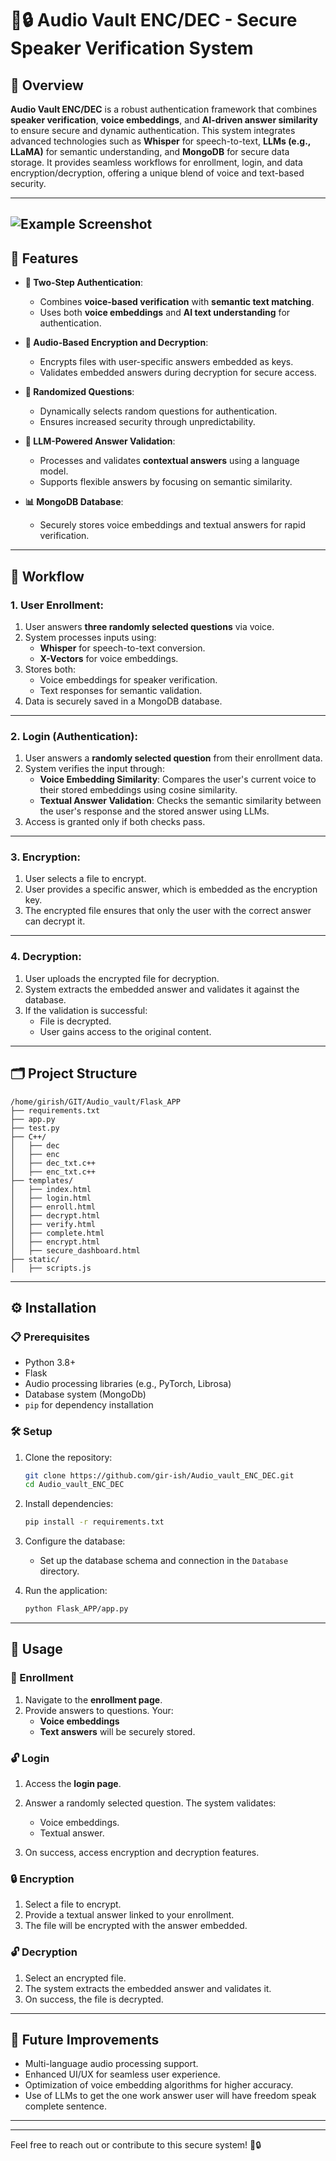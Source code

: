 
# 🎤🔒 Audio Vault ENC/DEC - Secure Speaker Verification System

## 🌟 Overview
**Audio Vault ENC/DEC** is a robust authentication framework that combines **speaker verification**, **voice embeddings**, and **AI-driven answer similarity** to ensure secure and dynamic authentication. This system integrates advanced technologies such as **Whisper** for speech-to-text, **LLMs (e.g., LLaMA)** for semantic understanding, and **MongoDB** for secure data storage. It provides seamless workflows for enrollment, login, and data encryption/decryption, offering a unique blend of voice and text-based security.

---
![Example Screenshot](audio-vault-enc-dec-application-llm.drawio.png "Project Working")
---

## 🚀 Features

- **🔑 Two-Step Authentication**:
  - Combines **voice-based verification** with **semantic text matching**.
  - Uses both **voice embeddings** and **AI text understanding** for authentication.

- **🔐 Audio-Based Encryption and Decryption**:
  - Encrypts files with user-specific answers embedded as keys.
  - Validates embedded answers during decryption for secure access.

- **🎲 Randomized Questions**:
  - Dynamically selects random questions for authentication.
  - Ensures increased security through unpredictability.

- **🤖 LLM-Powered Answer Validation**:
  - Processes and validates **contextual answers** using a language model.
  - Supports flexible answers by focusing on semantic similarity.

- **📊 MongoDB Database**:
  - Securely stores voice embeddings and textual answers for rapid verification.

---


## 🔄 Workflow

### 1. **User Enrollment**:

1. User answers **three randomly selected questions** via voice.
2. System processes inputs using:
   - **Whisper** for speech-to-text conversion.
   - **X-Vectors** for voice embeddings.
3. Stores both:
   - Voice embeddings for speaker verification.
   - Text responses for semantic validation.
4. Data is securely saved in a MongoDB database.

---

### 2. **Login (Authentication)**:

1. User answers a **randomly selected question** from their enrollment data.
2. System verifies the input through:
   - **Voice Embedding Similarity**: Compares the user's current voice to their stored embeddings using cosine similarity.
   - **Textual Answer Validation**: Checks the semantic similarity between the user's response and the stored answer using LLMs.
3. Access is granted only if both checks pass.

---

### 3. **Encryption**:

1. User selects a file to encrypt.
2. User provides a specific answer, which is embedded as the encryption key.
3. The encrypted file ensures that only the user with the correct answer can decrypt it.

---

### 4. **Decryption**:

1. User uploads the encrypted file for decryption.
2. System extracts the embedded answer and validates it against the database.
3. If the validation is successful:
   - File is decrypted.
   - User gains access to the original content.

---

## 🗂️ Project Structure

<!-- ```plaintext
Audio_vault_ENC_DEC/
│
├── APP/                      # Application resources
│   ├── static/               # Static files (CSS, JS, images)
│   └── templates/            # HTML templates
│
├── Database/                 # Database configurations and files
│   └── audio_vault.db        # SQLite database file
│
├── Flask_APP/                # Web application (Flask framework)
│   ├── __init__.py           # Flask app initialization
│   ├── routes.py             # Application routes
│   └── models.py             # Database models
│
├── Audio_vault.py            # Core script for audio vault functionality
├── Audio_vault_uni.py        # Unified/alternative script
├── audio_vault1.py           # Another version of the main script
├── fetch_data.py             # Script to fetch user data
├── requirements.txt          # General project dependencies
├── requirements_audio_vault.txt  # Audio-specific dependencies
├── setup.sh                  # Setup script for initializing the environment
├── test.py                   # Testing script
├── AUDIO_VAULT.drawio.png    # Architecture/workflow diagram
└── README.md                 # Project documentation (this file)
``` -->
```plaintext
/home/girish/GIT/Audio_vault/Flask_APP
├── requirements.txt
├── app.py
├── test.py               
├── C++/
│   ├── dec
│   ├── enc
│   ├── dec_txt.c++
│   ├── enc_txt.c++
├── templates/
│   ├── index.html
│   ├── login.html
│   ├── enroll.html
│   ├── decrypt.html
│   ├── verify.html
│   ├── complete.html
│   ├── encrypt.html
│   ├── secure_dashboard.html
├── static/
│   ├── scripts.js
```
---

## ⚙️ Installation

### 📋 Prerequisites
- Python 3.8+
- Flask
- Audio processing libraries (e.g., PyTorch, Librosa)
- Database system (MongoDb)
- `pip` for dependency installation

### 🛠️ Setup
1. Clone the repository:
   ```bash
   git clone https://github.com/gir-ish/Audio_vault_ENC_DEC.git
   cd Audio_vault_ENC_DEC
   ```

2. Install dependencies:
   ```bash
   pip install -r requirements.txt
   ```

3. Configure the database:
   - Set up the database schema and connection in the `Database` directory.

4. Run the application:
   ```bash
   python Flask_APP/app.py
   ```

---

## 📖 Usage

### 📝 Enrollment
1. Navigate to the **enrollment page**.
2. Provide answers to questions. Your:
   - **Voice embeddings**
   - **Text answers**
   will be securely stored.

### 🔓 Login
1. Access the **login page**.
2. Answer a randomly selected question. The system validates:
   - Voice embeddings.
   - Textual answer.

3. On success, access encryption and decryption features.

### 🔒 Encryption
1. Select a file to encrypt.
2. Provide a textual answer linked to your enrollment.
3. The file will be encrypted with the answer embedded.

### 🔓 Decryption
1. Select an encrypted file.
2. The system extracts the embedded answer and validates it.
3. On success, the file is decrypted.

---

## 🎯 Future Improvements
- Multi-language audio processing support.
- Enhanced UI/UX for seamless user experience.
- Optimization of voice embedding algorithms for higher accuracy.
- Use of LLMs to get the one work answer user will have freedom speak complete sentence.
---
<!-- 
## 🤝 Contributing
1. Fork the repository.
2. Create a new branch for your changes.
3. Submit a pull request with a detailed explanation. -->

<!-- --- -->

---

Feel free to reach out or contribute to this secure system! 🎤🔒
